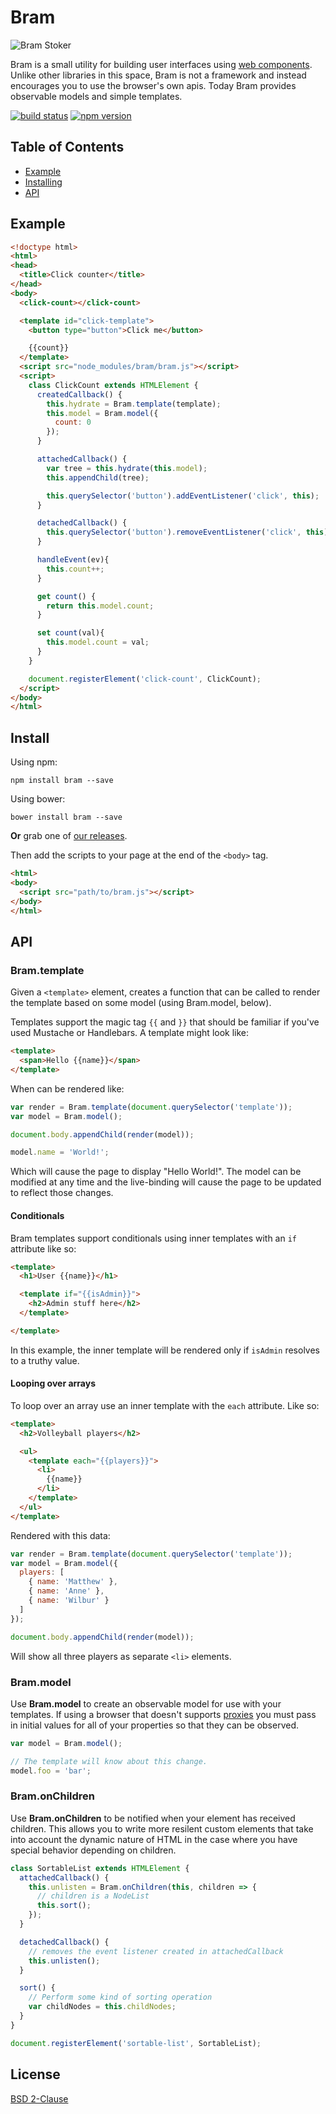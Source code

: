 # Bram

![Bram Stoker](http://i.imgur.com/VaBL9oL.jpg)

Bram is a small utility for building user interfaces using [web components](http://webcomponents.org/). Unlike other libraries in this space, Bram is not a framework and instead encourages you to use the browser's own apis. Today Bram provides observable models and simple templates.

[![build status](https://img.shields.io/travis/matthewp/bram/master.svg?style=flat-square)](https://travis-ci.org/matthewp/bram)
[![npm version](https://img.shields.io/npm/v/bram.svg?style=flat-square)](https://www.npmjs.com/package/bram)

## Table of Contents

- [Example](#example)
- [Installing](#install)
- [API](#api)

## Example

```html
<!doctype html>
<html>
<head>
  <title>Click counter</title>
</head>
<body>
  <click-count></click-count>

  <template id="click-template">
    <button type="button">Click me</button>

    {{count}}
  </template>
  <script src="node_modules/bram/bram.js"></script>
  <script>
    class ClickCount extends HTMLElement {
      createdCallback() {
        this.hydrate = Bram.template(template);
        this.model = Bram.model({
          count: 0
        });
      }

      attachedCallback() {
        var tree = this.hydrate(this.model);
        this.appendChild(tree);

        this.querySelector('button').addEventListener('click', this);
      }

      detachedCallback() {
        this.querySelector('button').removeEventListener('click', this);
      }

      handleEvent(ev){
        this.count++;
      }

      get count() {
        return this.model.count;
      }

      set count(val){
        this.model.count = val;
      }
    }

    document.registerElement('click-count', ClickCount);
  </script>
</body>
</html>
```

## Install

Using npm:

```shell
npm install bram --save
```

Using bower:

```shell
bower install bram --save
```

**Or** grab one of [our releases](https://github.com/matthewp/bram/releases).

Then add the scripts to your page at the end of the `<body>` tag.

```html
<html>
<body>
  <script src="path/to/bram.js"></script>
</body>
</html>
```

## API

### Bram.template

Given a `<template>` element, creates a function that can be called to render the template based on some model (using Bram.model, below).

Templates support the magic tag `{{` and `}}` that should be familiar if you've used Mustache or Handlebars. A template might look like:

```html
<template>
  <span>Hello {{name}}</span>
</template>
```

When can be rendered like:

```js
var render = Bram.template(document.querySelector('template'));
var model = Bram.model();

document.body.appendChild(render(model));

model.name = 'World!';
```

Which will cause the page to display "Hello World!". The model can be modified at any time and the live-binding will cause the page to be updated to reflect those changes.

#### Conditionals

Bram templates support conditionals using inner templates with an `if` attribute like so:

```html
<template>
  <h1>User {{name}}</h1>

  <template if="{{isAdmin}}">
    <h2>Admin stuff here</h2>
  </template>

</template>
```

In this example, the inner template will be rendered only if `isAdmin` resolves to a truthy value.

#### Looping over arrays

To loop over an array use an inner template with the `each` attribute. Like so:

```html
<template>
  <h2>Volleyball players</h2>

  <ul>
    <template each="{{players}}">
      <li>
        {{name}}
      </li>
    </template>
  </ul>
</template>
```

Rendered with this data:

```js
var render = Bram.template(document.querySelector('template'));
var model = Bram.model({
  players: [
    { name: 'Matthew' },
    { name: 'Anne' },
    { name: 'Wilbur' }
  ]
});

document.body.appendChild(render(model));
```

Will show all three players as separate `<li>` elements.

### Bram.model

Use **Bram.model** to create an observable model for use with your templates. If using a browser that doesn't supports [proxies](https://developer.mozilla.org/en-US/docs/Web/JavaScript/Reference/Global_Objects/Proxy) you must pass in initial values for all of your properties so that they can be observed.

```js
var model = Bram.model();

// The template will know about this change.
model.foo = 'bar';
```

### Bram.onChildren

Use **Bram.onChildren** to be notified when your element has received children. This allows you to write more resilent custom elements that take into account the dynamic nature of HTML in the case where you have special behavior depending on children.

```js
class SortableList extends HTMLElement {
  attachedCallback() {
    this.unlisten = Bram.onChildren(this, children => {
      // children is a NodeList
      this.sort();
    });
  }

  detachedCallback() {
    // removes the event listener created in attachedCallback
    this.unlisten();
  }

  sort() {
    // Perform some kind of sorting operation
    var childNodes = this.childNodes;
  }
}

document.registerElement('sortable-list', SortableList);
```

## License

[BSD 2-Clause](https://opensource.org/licenses/BSD-2-Clause)
